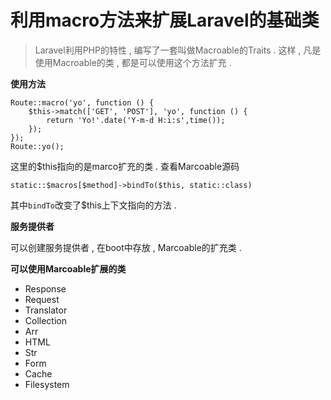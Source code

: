 # 利用macro方法来扩展Laravel的基础类

> Laravel利用PHP的特性 , 编写了一套叫做Macroable的Traits . 这样 , 凡是使用Macroable的类 , 都是可以使用这个方法扩充 .

**使用方法**

```
Route::macro('yo', function () {
    $this->match(['GET', 'POST'], 'yo', function () {
        return 'Yo!'.date('Y-m-d H:i:s',time());
    });
});
Route::yo();
```

这里的$this指向的是marco扩充的类 . 查看Marcoable源码

```
static::$macros[$method]->bindTo($this, static::class)
```

其中`bindTo`改变了$this上下文指向的方法 .

**服务提供者**

可以创建服务提供者 , 在boot中存放 , Marcoable的扩充类 .

**可以使用Marcoable扩展的类**

* Response
* Request
* Translator
* Collection
* Arr
* HTML
* Str
* Form
* Cache
* Filesystem



